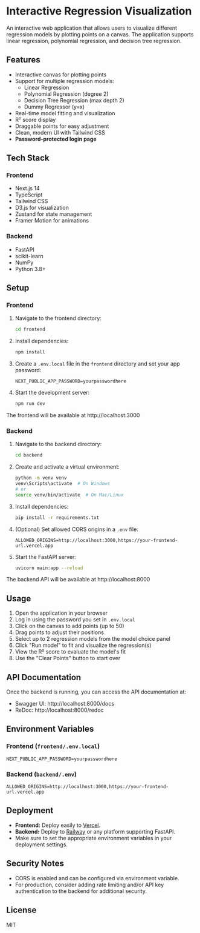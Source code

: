 # Interactive Regression Visualization

An interactive web application that allows users to visualize different regression models by plotting points on a canvas. The application supports linear regression, polynomial regression, and decision tree regression.

## Features

- Interactive canvas for plotting points
- Support for multiple regression models:
  - Linear Regression
  - Polynomial Regression (degree 2)
  - Decision Tree Regression (max depth 2)
  - Dummy Regressor (y=x)
- Real-time model fitting and visualization
- R² score display
- Draggable points for easy adjustment
- Clean, modern UI with Tailwind CSS
- **Password-protected login page**

## Tech Stack

### Frontend
- Next.js 14
- TypeScript
- Tailwind CSS
- D3.js for visualization
- Zustand for state management
- Framer Motion for animations

### Backend
- FastAPI
- scikit-learn
- NumPy
- Python 3.8+

## Setup

### Frontend

1. Navigate to the frontend directory:
   ```bash
   cd frontend
   ```

2. Install dependencies:
   ```bash
   npm install
   ```

3. Create a `.env.local` file in the `frontend` directory and set your app password:
   ```env
   NEXT_PUBLIC_APP_PASSWORD=yourpasswordhere
   ```

4. Start the development server:
   ```bash
   npm run dev
   ```

The frontend will be available at http://localhost:3000

### Backend

1. Navigate to the backend directory:
   ```bash
   cd backend
   ```

2. Create and activate a virtual environment:
   ```bash
   python -m venv venv
   venv\Scripts\activate  # On Windows
   # or
   source venv/bin/activate  # On Mac/Linux
   ```

3. Install dependencies:
   ```bash
   pip install -r requirements.txt
   ```

4. (Optional) Set allowed CORS origins in a `.env` file:
   ```env
   ALLOWED_ORIGINS=http://localhost:3000,https://your-frontend-url.vercel.app
   ```

5. Start the FastAPI server:
   ```bash
   uvicorn main:app --reload
   ```

The backend API will be available at http://localhost:8000

## Usage

1. Open the application in your browser
2. Log in using the password you set in `.env.local`
3. Click on the canvas to add points (up to 50)
4. Drag points to adjust their positions
5. Select up to 2 regression models from the model choice panel
6. Click "Run model" to fit and visualize the regression(s)
7. View the R² score to evaluate the model's fit
8. Use the "Clear Points" button to start over

## API Documentation

Once the backend is running, you can access the API documentation at:
- Swagger UI: http://localhost:8000/docs
- ReDoc: http://localhost:8000/redoc

## Environment Variables

### Frontend (`frontend/.env.local`)
```
NEXT_PUBLIC_APP_PASSWORD=yourpasswordhere
```

### Backend (`backend/.env`)
```
ALLOWED_ORIGINS=http://localhost:3000,https://your-frontend-url.vercel.app
```

## Deployment

- **Frontend:** Deploy easily to [Vercel](https://vercel.com/).
- **Backend:** Deploy to [Railway](https://railway.app/) or any platform supporting FastAPI.
- Make sure to set the appropriate environment variables in your deployment settings.

## Security Notes

- CORS is enabled and can be configured via environment variable.
- For production, consider adding rate limiting and/or API key authentication to the backend for additional security.

## License

MIT
